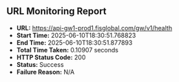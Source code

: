 ## URL Monitoring Report

- **URL:** https://api-gw1-prod1.fisglobal.com/gw/v1/health
- **Start Time:** 2025-06-10T18:30:51.768823
- **End Time:** 2025-06-10T18:30:51.877893
- **Total Time Taken:** 0.10907 seconds
- **HTTP Status Code:** 200
- **Status:** Success
- **Failure Reason:** N/A
